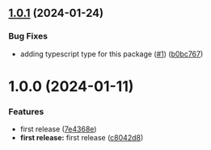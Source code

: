 ## [1.0.1](https://github.com/shadiabuhilal/firestore-query-operators/compare/v1.0.0...v1.0.1) (2024-01-24)


### Bug Fixes

* adding typescript type for this package ([#1](https://github.com/shadiabuhilal/firestore-query-operators/issues/1)) ([b0bc767](https://github.com/shadiabuhilal/firestore-query-operators/commit/b0bc767681f2c36f5d641e1895aa268ffcc6144b))

# 1.0.0 (2024-01-11)

### Features

* first release ([7e4368e](https://github.com/shadiabuhilal/firestore-query-operators/commit/7e4368ee67b89968f0265548449c6826a756b20b))
* **first release:** first release ([c8042d8](https://github.com/shadiabuhilal/firestore-query-operators/commit/c8042d89c15bf394407c8675344370c32941488d))
